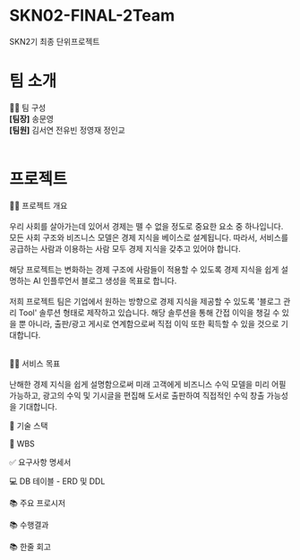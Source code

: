 # SKN02-FINAL-2Team
SKN2기 최종 단위프로젝트



#  팀 소개
👩‍🏫 팀 구성 <br/>
<strong>[팀장]</strong> 송문영 <br/>
<strong>[팀원]</strong> 김서연 전유빈 정영재 정인교
<br/><br/>


#  프로젝트


👨‍🏫 프로젝트 개요</br></br>
우리 사회를 살아가는데 있어서 경제는 뗄 수 없을 정도로 중요한 요소 중 하나입니다. 모든 사회 구조와 비즈니스 모델은 경제 지식을 베이스로 설계됩니다. 따라서, 서비스를 공급하는 사람과 이용하는 사람 모두 경제 지식을 갖추고 있어야 합니다.</br></br>
해당 프로젝트는 변화하는 경제 구조에 사람들이 적용할 수 있도록 경제 지식을 쉽게 설명하는 AI 인플루언서 블로그 생성을 목표로 합니다.</br></br>
저희 프로젝트 팀은 기업에서 원하는 방향으로 경제 지식을 제공할 수 있도록 '블로그 관리 Tool' 솔루션 형태로 제작하고 있습니다. 해당 솔루션을 통해 간접 이익을 챙길 수 있을 뿐 아니라, 출판/광고 게시로 연계함으로써 직접 이익 또한 획득할 수 있을 것으로 기대합니다.</br></br>

👩‍🏫 서비스 목표</br></br>
난해한 경제 지식을 쉽게 설명함으로써 미래 고객에게 비즈니스 수익 모델을 미리 어필 가능하고, 광고의 수익 및 기시글을 편집해 도서로 출판하여 직접적인 수익 창출 가능성을 기대합니다. 

🔨 기술 스택


📝 WBS


✅ 요구사항 명세서


💻 DB 테이블 - ERD 및 DDL


📚 주요 프로시저


📚 수행결과


📚 한줄 회고
